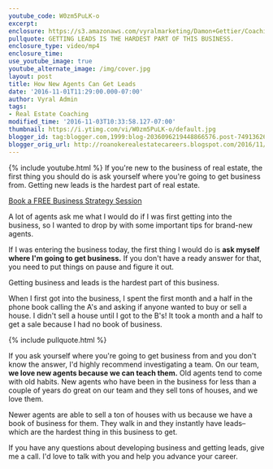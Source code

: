 ```yaml
---
youtube_code: W0zm5PuLK-o
excerpt:
enclosure: https://s3.amazonaws.com/vyralmarketing/Damon+Gettier/Coaching/Roanoke+Real+Estate+Agent-+Solving+the+hardest+part+of+your+real+estate+career.mp4
pullquote: GETTING LEADS IS THE HARDEST PART OF THIS BUSINESS.
enclosure_type: video/mp4
enclosure_time:
use_youtube_image: true
youtube_alternate_image: /img/cover.jpg
layout: post
title: How New Agents Can Get Leads
date: '2016-11-01T11:29:00.000-07:00'
author: Vyral Admin
tags:
- Real Estate Coaching
modified_time: '2016-11-03T10:33:58.127-07:00'
thumbnail: https://i.ytimg.com/vi/W0zm5PuLK-o/default.jpg
blogger_id: tag:blogger.com,1999:blog-2036096219448866576.post-749136268359141507
blogger_orig_url: http://roanokerealestatecareers.blogspot.com/2016/11/how-new-agents-can-get-leads.html
---
```

{% include youtube.html %}
If you're new to the business of real estate, the first thing you should do is ask yourself where you're going to get business from. Getting new leads is the hardest part of real estate.

<a href="http://damongettier.com/join/" target="_blank">Book a FREE Business Strategy Session</a>

A lot of agents ask me what I would do if I was first getting into the business, so I wanted to drop by with some important tips for brand-new agents.

If I was entering the business today, the first thing I would do is **ask myself where I'm going to get business.** If you don't have a ready answer for that, you need to put things on pause and figure it out.

Getting business and leads is the hardest part of this business.

When I first got into the business, I spent the first month and a half in the phone book calling the A's and asking if anyone wanted to buy or sell a house. I didn't sell a house until I got to the B's! It took a month and a half to get a sale because I had no book of business.

{% include pullquote.html %}

If you ask yourself where you're going to get business from and you don't know the answer, I'd highly recommend investigating a team. On our team, **we love new agents because we can teach them.** Old agents tend to come with old habits. New agents who have been in the business for less than a couple of years do great on our team and they sell tons of houses, and we love them.

 Newer agents are able to sell a ton of houses with us because we have a book of business for them. They walk in and they instantly have leads–which are the hardest thing in this business to get.

 If you have any questions about developing business and getting leads, give me a call. I'd love to talk with you and help you advance your career.
